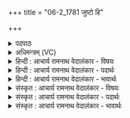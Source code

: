 +++
title = "06-2_1781 जुष्टो हि"

+++
<details><summary>पदपाठः</summary>

जु꣡ष्टः꣢꣯। हि। दू꣣तः꣢। अ꣡सि꣢꣯। ह꣣व्यवा꣡ह꣢नः। ह꣣व्य। वा꣡ह꣢꣯नः। अ꣡ग्ने꣢꣯। र꣣थीः꣢। अ꣣ध्वरा꣡णा꣢म्। स꣣जूः꣢। स꣣। जूः꣢। अ꣣श्वि꣡भ्या꣢म्। उ꣣ष꣡सा꣢। सु꣣वी꣡र्य꣢म्। सु꣣। वी꣡र्य꣢꣯म्। अ꣣स्मे꣡इति꣢। धे꣣हि। श्र꣡वः꣢꣯। बृ꣣ह꣢त्। १७८१।
</details>

<details><summary>अधिमन्त्रम् (VC)</summary>

- अग्निः
- प्रस्कण्वः काण्वः
- बार्हतः प्रगाथः (विषमा बृहती, समा सतोबृहती)
- पञ्चमः
</details>

<details><summary>हिन्दी : आचार्य रामनाथ वेदालंकार - विषयः</summary>

आगे फिर योग के विषय में कहते हैं।
</details>

<details><summary>हिन्दी : आचार्य रामनाथ वेदालंकार - पदार्थः</summary>

पदार्थान्वयभाषाः -  हे (अग्ने) मार्गदर्शक योगिराज ! (जुष्टः) सेवन किये हुए आप (हि) निश्चय ही (दूतः) दोषों को तपा डालनेवाले, (हव्यवाहनः) प्राप्तव्य योगसिद्धियों को प्राप्त करानेवाले और (अध्वराणाम्) किये जानेवाले अष्टाङ्गयोग रूप यज्ञों के (रथीः) चालक (असि) हो। आप (अश्विभ्याम्) प्राणापानों से (उषसा) तथा ज्योतिष्मती प्रज्ञा से (सजूः) सहायवान् होकर (अस्मे) हमें (सुवीर्यम्) सुवीर्ययुक्त (बृहत् श्रवः) योगशास्त्र का महान् ज्ञान और उससे मिलनेवाला यश (धेहि) प्रदान करो ॥२॥
</details>

<details><summary>हिन्दी : आचार्य रामनाथ वेदालंकार - भावार्थः</summary>

भावार्थभाषाः -  अष्टाङ्गयोग का अभ्यास करनेवाले मनुष्य के लिए प्रणव-जप,परमेश्वर की उपासना और योग के गुरु द्वारा बताये हुए मार्ग का अनुसरण करना लक्ष्यप्राप्ति में परम सहायक होते हैं ॥२॥
</details>

<details><summary>संस्कृत : आचार्य रामनाथ वेदालंकार - विषयः</summary>

अथ पुनरपि योगविषय उच्यते।
</details>

<details><summary>संस्कृत : आचार्य रामनाथ वेदालंकार - पदार्थः</summary>

पदार्थान्वयभाषाः -  हे (अग्ने) मार्ददर्शक योगिराड् ! (जुष्टः) सेवितः त्वम् (हि) निश्चयेन (दूतः) दोषाणामुपतापयिता।[टुदु उपतापे,स्वादिः।‘दुतनिभ्यां दीर्घश्च’। उ० ३।९० इति क्तः प्रत्ययो धातोर्दीर्घश्च।] (हव्यवाहनः) प्राप्तव्यानां योगसिद्धीनां प्रापयिता, (अध्वराणाम्) क्रियमाणानामष्टाङ्गयोग-यज्ञानाम् (रथीः) चालकश्च (असि) विद्यसे। त्वम् (अश्विभ्याम्) प्राणापानाभ्याम् (उषसा) ज्योतिष्मत्या प्रज्ञया च (सजूः) सप्रीतिः सन् (अस्मे) अस्मभ्यम् (सुवीर्यम्) सुवीर्ययुक्तम् (बृहत् श्रवः) योगशास्त्रस्य महद् ज्ञानम् तज्जन्यं यशश्च (धेहि) प्रयच्छ ॥२॥२
</details>

<details><summary>संस्कृत : आचार्य रामनाथ वेदालंकार - भावार्थः</summary>

भावार्थभाषाः -  अष्टाङ्गयोगमभ्यस्यते जनाय प्रणवजपः परमेश्वरोपासनं योगगुरुनिर्दिष्टमार्गानुसरणं च लक्ष्यप्राप्तौ परमसहायकानि जायन्ते ॥२॥
</details>